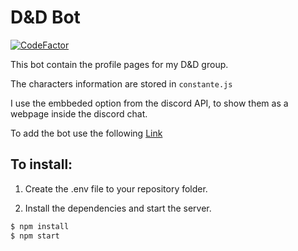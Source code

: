 # D&D Bot

[![CodeFactor](https://www.codefactor.io/repository/github/brunokrugel/dndbot/badge)](https://www.codefactor.io/repository/github/brunokrugel/dndbot)

This bot contain the profile pages for my D&D group.

The characters information are stored in `constante.js`

I use the embbeded option from the discord API, to show them as a webpage inside the discord chat.

To add the bot use the following [Link](discordapp.com/oauth2/authorize?&client_id=653738440634007562&scope=bot&permissions=8)

## To install:

1. Create the .env file to your repository folder.

2. Install the dependencies and start the server.

```sh
$ npm install
$ npm start
```
